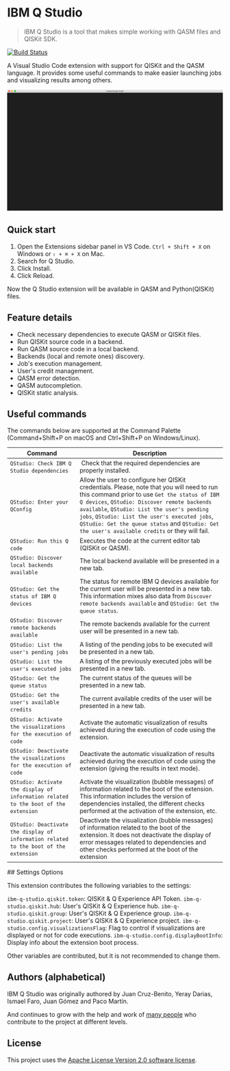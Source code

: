 # IBM Q Studio

> IBM Q Studio is a tool that makes simple working with QASM files and QISKit SDK.

[![Build Status](https://travis.ibm.com/IBMQuantum/qiskit-studio.svg?token=xyzxnZp9ALxp71M92JLp&branch=master)](https://travis.ibm.com/IBMQuantum/qiskit-studio)

A Visual Studio Code extension with support for QISKit and the QASM language. It provides some useful commands to make easier launching jobs and visualizing results among others.

![alt text](../docs/images/execute-sample.gif "Example of running Q Studio")


## Quick start

1. Open the Extensions sidebar panel in VS Code. `Ctrl + Shift + X` on Windows or `⇧ + ⌘ + X` on Mac.
1. Search for Q Studio.
1. Click Install.
1. Click Reload.

Now the Q Studio extension will be available in QASM and Python(QISKit) files.

## Feature details

* Check necessary dependencies to execute QASM or QISKit files.
* Run QISKit source code in a backend.
* Run QASM source code in a local backend.
* Backends (local and remote ones) discovery.
* Job's execution management.
* User's credit management.
* QASM error detection.
* QASM autocompletion.
* QISKit static analysis.  

## Useful commands

The commands below are supported at the Command Palette (Command+Shift+P on macOS and Ctrl+Shift+P on Windows/Linux).

Command | Description
--- | ---
```QStudio: Check IBM Q Studio dependencies``` | Check that the required dependencies are properly installed.
```QStudio: Enter your QConfig``` | Allow the user to configure her QISKit credentials. Please, note that you will need to run this command prior to use `Get the status of IBM Q devices`, `QStudio: Discover remote backends available`, `QStudio: List the user's pending jobs`, `QStudio: List the user's executed jobs`, `QStudio: Get the queue status` and `QStudio: Get the user's available credits` or they will fail.
```QStudio: Run this Q code``` | Executes the code at the current editor tab (QISKit or QASM).
```QStudio: Discover local backends available``` | The local backend available will be presented in a new tab.
```QStudio: Get the status of IBM Q devices``` | The status for remote IBM Q devices available for the current user will be presented in a new tab. This information mixes also data from `Discover remote backends available` and `QStudio: Get the queue status`.
```QStudio: Discover remote backends available``` | The remote backends available for the current user will be presented in a new tab.
```QStudio: List the user's pending jobs``` | A listing of the pending jobs to be executed will be presented in a new tab.
```QStudio: List the user's executed jobs``` | A listing of the previously executed jobs will be presented in a new tab.
```QStudio: Get the queue status``` | The current status of the queues will be presented in a new tab.
```QStudio: Get the user's available credits``` | The current available credits of the user will be presented in a new tab.
```QStudio: Activate the visualizations for the execution of code``` | Activate the automatic visualization of results achieved during the execution of code using the extension.
```QStudio: Deactivate the visualizations for the execution of code``` | Deactivate the automatic visualization of results achieved during the execution of code using the extension (giving the results in text mode).
```QStudio: Activate the display of information related to the boot of the extension``` | Activate the visualization (bubble messages) of information related to the boot of the extension. This information includes the version of dependencies installed, the different checks performed at the activation of the extension, etc.
```QStudio: Deactivate the display of information related to the boot of the extension``` | Deactivate the visualization (bubble messages) of information related to the boot of the extension. It does not deactivate the display of error messages related to dependencies and other checks performed at the boot of the extension

## Settings Options

This extension contributes the following variables to the settings:

`ibm-q-studio.qiskit.token`: QISKit & Q Experience API Token.
`ibm-q-studio.qiskit.hub`: User's QISKit & Q Experience hub.
`ibm-q-studio.qiskit.group`: User's QISKit & Q Experience group.
`ibm-q-studio.qiskit.project`: User's QISKit & Q Experience project.
`ibm-q-studio.config.visualizationsFlag`: Flag to control if visualizations are displayed or not for code executions.
`ibm-q-studio.config.displayBootInfo`: Display info about the extension boot process.

Other variables are contributed, but it is not recommended to change them.

## Authors (alphabetical)

IBM Q Studio was originally authored by Juan Cruz-Benito, Yeray Darias, Ismael Faro, Juan Gómez and Paco Martín.

And continues to grow with the help and work of [many people](https://github.ibm.com/IBMQuantum/qiskit-studio/graphs/contributors) who contribute to the project at different levels.

## License 
This project uses the [Apache License Version 2.0 software license](https://www.apache.org/licenses/LICENSE-2.0).